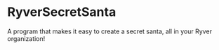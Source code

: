 # RyverSecretSanta
A program that makes it easy to create a secret santa, all in your Ryver organization!
